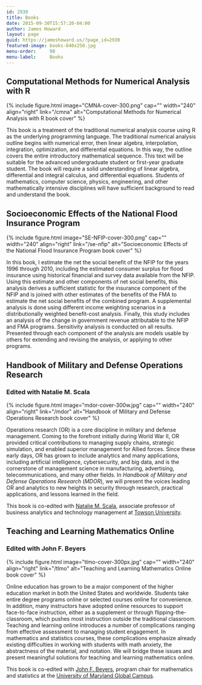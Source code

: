 ```yaml
---
id: 2930
title: Books
date: 2015-09-30T15:57:20-04:00
author: James Howard
layout: page
guid: https://jameshoward.us/?page_id=2930
featured-image: books-840x250.jpg
menu-order:     90
menu-label:     Books
---
```


## Computational Methods for Numerical Analysis with R

{% include figure.html image="CMNA-cover-300.png"  cap="" width="240" align="right" link="/cmna"
   alt="Computational Methods for Numerical Analysis with R book cover" %}

This book is a treatment of the traditional numerical analysis
course using R as the underlying programming language. The traditional
numerical analysis outline begins with numerical error, then linear
algebra, interpolation, integration, optimization, and differential
equations. In this way, the outline covers the entire introductory
mathematical sequence. This text will be suitable for the advanced
undergraduate student or first-year graduate student. The book will
require a solid understanding of linear algebra, differential and
integral calculus, and differential equations. Students of mathematics,
computer science, physics, engineering, and other mathematically
intensive disciplines will have sufficient background to read and
understand the book.

## Socioeconomic Effects of the National Flood Insurance Program

{% include figure.html image="SE-NFIP-cover-300.png" cap="" width="240" align="right" link="/se-nfip"
   alt="Socioeconomic Effects of the National Flood Insurance Program book cover" %}

In this book, I estimate the net the social benefit of the NFIP for
the years 1996 through 2010, including the estimated consumer surplus
for flood insurance using historical financial and survey data
available from the NFIP. Using this estimate and other components
of net social benefits, this analysis derives a sufficient statistic
for the insurance component of the NFIP and is joined with other
estimates of the benefits of the FMA to estimate the net social
benefits of the combined program. A supplemental analysis is done
using different income weighting scenarios in a distributionally
weighted benefit-cost analysis. Finally, this study includes an
analysis of the change in government revenue attributable to the
NFIP and FMA programs. Sensitivity analysis is conducted on all
results. Presented through each component of the analysis are models
usable by others for extending and revising the analysis, or applying
to other programs.


## Handbook of Military and Defense Operations Research
### Edited with Natalie M. Scala

{% include figure.html image="mdor-cover-300w.jpg" cap="" width="240" align="right" link="/mdor"
   alt="Handbook of Military and Defense Operations Research book cover" %}

Operations research (OR) is a core discipline in military and defense
management. Coming to the forefront initially during World War II,
OR provided critical contributions to managing supply chains,
strategic simulation, and enabled superior management for Allied
forces. Since these early days, OR has grown to include analytics
and many applications, including artificial intelligence, cybersecurity,
and big data, and is the cornerstone of management science in
manufacturing, advertising, telecommunications, and many other
fields. In _Handbook of Military and Defense Operations Research_ (_MDOR_),
we will present the voices leading OR and analytics to new heights
in security through research, practical applications, and lessons
learned in the field.

This book is co-edited with [Natalie M.
Scala](https://www.drnataliescala.com/), associate professor of
business analytics and technology management at [Towson
University](https://fusion.towson.edu/www/cbe/DigitalMeasures/faculty_profile_main.cfm?FacMem=nscala).

## Teaching and Learning Mathematics Online
### Edited with John F. Beyers

{% include figure.html image="tlmo-cover-300px.jpg" cap="" width="240" align="right" link="/tlmo"
   alt="Teaching and Learning Mathematics Online book cover" %}

Online education has grown to be a major component of the higher
education market in both the United States and worldwide. Students
take entire degree programs online or selected courses online for
convenience. In addition, many instructors have adopted online
resources to support face-to-face instruction, either as a supplement
or through flipping-the-classroom, which pushes most instruction
outside the traditional classroom. Teaching and learning online
introduces a number of complications ranging from effective assessment
to managing student engagement. In mathematics and statistics
courses, these complications emphasize already existing difficulties
in working with students with math anxiety, the abstractness of the
material, and notation. We will bridge these issues and present
meaningful solutions for teaching and learning mathematics online.

This book is co-edited with [John F.
Beyers](https://www.linkedin.com/in/john-beyers-ph-d-8948a59/),
program chair for mathematics and statistics at the [University of
Maryland Global Campus](http://www.umuc.edu/).